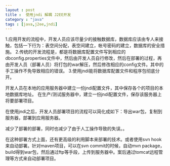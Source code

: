 ```yaml
---
layout : post
title :  使用jndi 解耦 J2EE开发
category : "java"
tags : [java,j2ee,jndi]
---
```


1.应用开发的流程中，开发人员应该尽量少的接触数据库，数据库应该由专人来接触，包括一下行为：表空间分配，表空间建立，帐号密码的建立，数据库的安全措施。
2.传统的开发流程是，都是将数据库配置文件写到相应的dbconfig.properties文件中，然后由开发人员自行修改，然后在部署的过程，再由开发人员（部署人员）将打包的war解压，然后修改相应的config文件。其中的手工操作不免导致相应的错误。
3.使用jndi能将数据库配置文件和程序包彻底分开。

开发人员在本地的应用服务器中建立一份jndi配置文件，其中保存各个的项目的本地数据库地址。
在生产/测试服务器中，建立一份jndi配置文件，保存该服务器上将要部署项目。


在使用jndi之后，开发人员部署项目的流程可以简化成如下：导出war包，复制到服务器，部署到应用服务器。

减少了部署的部署，同时也减少了由于人工操作导致的失误。。

在这种部署方式上面，还有更高级的利用脚本来部署的技术。或者使用svn hook来自动部署。针对maven项目，可以在svn commit的时候，自动mvn package，build得到war包，然后通过ftp等手段，上传到服务器中。案后通过tomcat远程管理等方式来自动部署项目。
